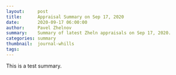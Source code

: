 ```yaml
---
layout:     post
title:      Appraisal Summary on Sep 17, 2020
date:       2020-09-17 06:00:00
author:     Pavel Zhelnov
summary:    Summary of latest Zheln appraisals on Sep 17, 2020.
categories: summary
thumbnail:  journal-whills
tags:
---
```


This is a test summary.
